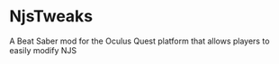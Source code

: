 # NjsTweaks
A Beat Saber mod for the Oculus Quest platform that allows players to easily modify NJS
